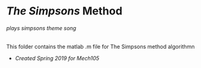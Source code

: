 # _The Simpsons_ Method

###### *plays simpsons theme song*
This folder contains the matlab .m file for The Simpsons method algorithmn
- _Created Spring 2019 for Mech105_
